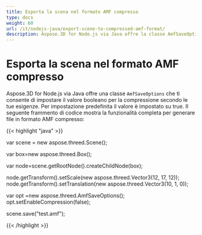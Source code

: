 ```yaml
---
title: Esporta la scena nel formato AMF compresso
type: docs
weight: 60
url: /it/nodejs-java/export-scene-to-compressed-amf-format/
description: Aspose.3D for Node.js via Java offre la classe AmfSaveOptions che ti consente di impostare il valore booleano per la compressione secondo le tue esigenze.
---
```

#  **Esporta la scena nel formato AMF compresso**
Aspose.3D for Node.js via Java offre una classe `AmfSaveOptions` che ti consente di impostare il valore booleano per la compressione secondo le tue esigenze. Per impostazione predefinita il valore è impostato su true. Il seguente frammento di codice mostra la funzionalità completa per generare file in formato AMF compresso:

{{< highlight "java" >}}

var scene = new aspose.threed.Scene();

var box=new aspose.threed.Box();

var node=scene.getRootNode().createChildNode(box);

node.getTransform().setScale(new aspose.threed.Vector3(12, 17, 12));
node.getTransform().setTranslation(new aspose.threed.Vector3(10, 1, 0));

var opt =new aspose.threed.AmfSaveOptions();
opt.setEnableCompression(false);

scene.save("test.amf");

{{< /highlight >}}
